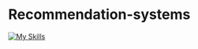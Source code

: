 # Recommendation-systems
[![My Skills](https://skillicons.dev/icons?i=py,stackoverflow,mysql,linux,linkedin,idea,github,atom)](https://skillicons.dev)

